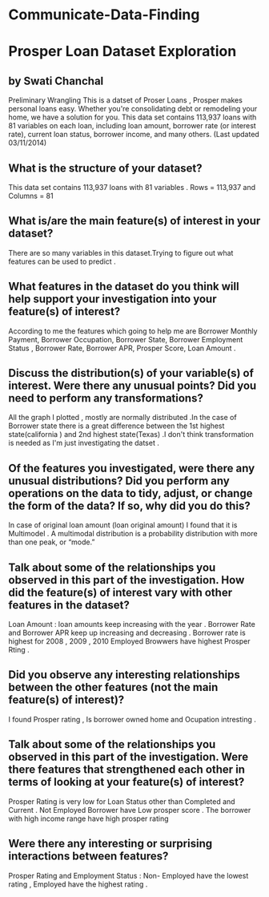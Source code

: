 # Communicate-Data-Finding
# Prosper Loan Dataset Exploration
## by Swati Chanchal
Preliminary Wrangling
This is a datset of Proser Loans , Prosper makes personal loans easy. Whether you're consolidating debt or remodeling your home, we have a solution for you. This data set contains 113,937 loans with 81 variables on each loan, including loan amount, borrower rate (or interest rate), current loan status, borrower income, and many others. (Last updated 03/11/2014)

## What is the structure of your dataset?
This data set contains 113,937 loans with 81 variables . Rows = 113,937 and Columns = 81

## What is/are the main feature(s) of interest in your dataset?
There are so many variables in this dataset.Trying to figure out what features can be used to predict .

## What features in the dataset do you think will help support your investigation into your feature(s) of interest?
According to me the features which going to help me are Borrower Monthly Payment, Borrower Occupation, Borrower State, Borrower Employment Status , Borrower Rate, Borrower APR, Prosper Score, Loan Amount .

## Discuss the distribution(s) of your variable(s) of interest. Were there any unusual points? Did you need to perform any transformations?
All the graph I plotted , mostly are normally distributed .In the case of Borrower state there is a great difference between the 1st highest state(california ) and 2nd highest state(Texas) .I don't think transformation is needed as I'm just investigating the datset .

## Of the features you investigated, were there any unusual distributions? Did you perform any operations on the data to tidy, adjust, or change the form of the data? If so, why did you do this?
In case of original loan amount (loan original amount) I found that it is Multimodel . A multimodal distribution is a probability distribution with more than one peak, or “mode.”

## Talk about some of the relationships you observed in this part of the investigation. How did the feature(s) of interest vary with other features in the dataset?
Loan Amount : loan amounts keep increasing with the year . Borrower Rate and Borrower APR keep up increasing and decreasing . Borrower rate is highest for 2008 , 2009 , 2010 Employed Browwers have highest Prosper Rting .

## Did you observe any interesting relationships between the other features (not the main feature(s) of interest)?
I found Prosper rating , Is borrower owned home and Ocupation intresting .

## Talk about some of the relationships you observed in this part of the investigation. Were there features that strengthened each other in terms of looking at your feature(s) of interest?
Prosper Rating is very low for Loan Status other than Completed and Current . Not Employed Borrower have Low prosper score . The borrower with high income range have high prosper rating

## Were there any interesting or surprising interactions between features?
Prosper Rating and Employment Status : Non- Employed have the lowest rating , Employed have the highest rating .
